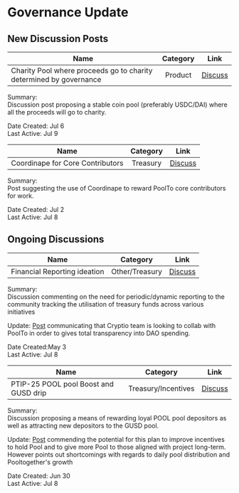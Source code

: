 # Governance Update

## New Discussion Posts

| Name          | Category      | Link   |
| ------------- |:-------------:| :-----:|
| Charity Pool where proceeds go to charity determined by governance | Product | [Discuss](https://gov.pooltogether.com/t/charity-pool-where-proceeds-go-to-charity-determined-by-governance/1308) |

Summary:\
Discussion post proposing a stable coin pool (preferably USDC/DAI) where all the proceeds will go to charity.

Date Created: Jul 6\
Last Active: Jul 9

| Name          | Category      | Link   |
| ------------- |:-------------:| :-----:|
| Coordinape for Core Contributors | Treasury | [Discuss](https://gov.pooltogether.com/t/coordinape-for-core-contributors/1292) |

Summary:\
Post suggesting the use of Coordinape to reward PoolTo core contributors for work.

Date Created: Jul 2\
Last Active: Jul 8

## Ongoing Discussions

| Name          | Category      | Link   |
| ------------- |:-------------:| :-----:|
| Financial Reporting ideation | Other/Treasury | [Discuss](https://gov.pooltogether.com/t/financial-reporting-ideation/995) |

Summary:\
Discussion commenting on the need for periodic/dynamic reporting to the community tracking the utilisation of treasury funds across various initiatives

Update: [Post](https://gov.pooltogether.com/t/financial-reporting-ideation/995/9) communicating that Cryptio team is looking to collab with PoolTo in order to gives total transparency into DAO spending.

Date Created:May 3 \
Last Active: Jul 8

| Name          | Category      | Link   |
| ------------- |:-------------:| :-----:|
| PTIP-25 POOL pool Boost and GUSD drip | Treasury/Incentives | [Discuss](https://gov.pooltogether.com/t/ptip-25-pool-pool-boost-and-gusd-drip/1285) |

Summary:\
Discussion proposing a means of rewarding loyal POOL pool depositors as well as attracting new depositors to the GUSD pool.

Update: [Post](https://gov.pooltogether.com/t/ptip-25-pool-pool-boost-and-gusd-drip/1285/12) commending the potential for this plan to improve incentives to hold Pool and to give more Pool to those aligned with project long-term. However points out shortcomings with regards to daily pool distribution and Pooltogether's growth

Date Created: Jun 30\
Last Active: Jul 8

